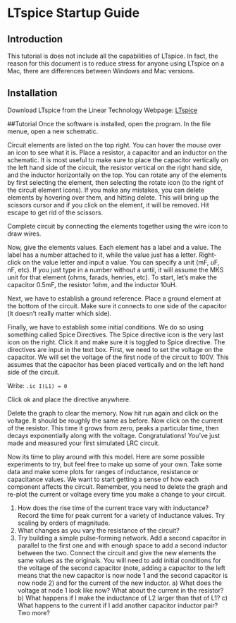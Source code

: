 # LTspice Startup Guide
## Introduction
This tutorial is does not include all the capabilities of LTspice. In fact, the reason for this document is to reduce stress for anyone using LTspice on a Mac, there are differences between Windows and Mac versions.

## Installation
Download LTspice from the Linear Technology Webpage:
[LTspice](https://www.analog.com/en/design-center/design-tools-and-calculators/ltspice-simulator.html)

##Tutorial
Once the software is installed, open the program. In the file menue, open a new schematic.

Circuit elements are listed on the top right. You can hover the mouse over an icon to see what it is. Place a resistor, a capacitor and an inductor on the schematic. It is most useful to make sure to place the capacitor vertically on the left hand side of the circuit, the resistor vertical on the right hand side, and the inductor horizontally on the top. You can rotate any of the elements by first selecting the element, then selecting the rotate icon (to the right of the circuit element icons). If you make any mistakes, you can delete elements by hovering over them, and hitting delete. This will bring up the scissors cursor and if you
click on the element, it will be removed. Hit escape to get rid of the scissors.

Complete circuit by connecting the elements together using the wire icon to draw wires. 

Now, give the elements values. Each element has a label and a value. The label has a number attached to it, while the value just has a letter. Right-click on the value letter and input a value. You can specify a unit (mF, uF, nF, etc). If you just type in a number without a until, it will assume the MKS unit for that element (ohms, farads, henries, etc). To start, let’s make the capacitor 0.5mF, the resistor 1ohm, and the inductor 10uH. 

Next, we have to establish a ground reference. Place a ground element at the bottom of the circuit. Make sure it connects to one side of the capacitor (it doesn’t really matter which side). 

Finally, we have to establish some initial conditions. We do so using something called Spice Directives. The Spice directive icon is the very last icon on the right. Click it and make sure it is toggled to Spice directive. The directives are input in the text box. First, we need to set the voltage on the capacitor. We will set the voltage of the first node of the circuit to 100V. This assumes that the capacitor has been placed vertically and on the left hand side of the circuit.

Write:
`.ic I(L1) = 0`

Click ok and place the directive anywhere.

Delete the graph to clear the memory. Now hit run again and click on the voltage. It should be roughly the same as before. Now click on the current of the resistor. This time it grows from zero, peaks a particular time, then decays exponentially along with the voltage. Congratulations! You’ve just made and measured your first simulated LRC circuit.

Now its time to play around with this model. Here are some possible experiments to try, but feel free to make up some of your own. Take some data and make some plots for ranges of inductance, resistance or capacitance values. We want to start getting a sense of how each component affects the circuit. Remember, you need to delete the graph and re-plot the current or voltage every time you make a change to your circuit.

1) How does the rise time of the current trace vary with inductance? Record the time for peak current for a variety of inductance values. Try scaling by orders of magnitude.
2) What changes as you vary the resistance of the circuit?
3) Try building a simple pulse-forming network. Add a second capacitor in parallel to the first one and with enough space to add a second inductor between the two. Connect the circuit and give the new elements the same values as the originals. You will need to add initial conditions for the voltage of the second capacitor (note, adding a capacitor to the left means that the new capacitor is now node 1 and the second capacitor is now node 2) and for the current of the new inductor.
    a) What does the voltage at node 1 look like now? What about the current in the resistor?
    b) What happens if I make the inductance of L2 larger than that of L1?
    c) What happens to the current if I add another capacitor inductor pair? Two more?


